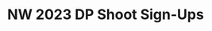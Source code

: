 ---
title: NW 2023 DP Shoot Sign-Ups
redirect_to: https://docs.google.com/spreadsheets/d/1tvSqygerhUf7xbv64iWy7aaSmTIwE-rMrAJQ-a-ULAE/edit#gid=0
redirect_from: 
  - /NW2023DPShootSignUps
  - /nw2023dpshootsignups
---